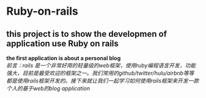 # Ruby-on-rails
## this project is to show the developmen of application use Ruby on rails  
**the first application is about a personal blog**  
*前言：rails 是一个非常好用的轻量级的web框架，使用ruby编程语言开发，功能强大，目前是最受欢迎的框架之一。我们常用的github/twitter/hulu/airbnb等等都是使用rails框架开发的。接下来就让我们一起学习如何使用rails框架来开发一款个人的基于web的blog application*  
